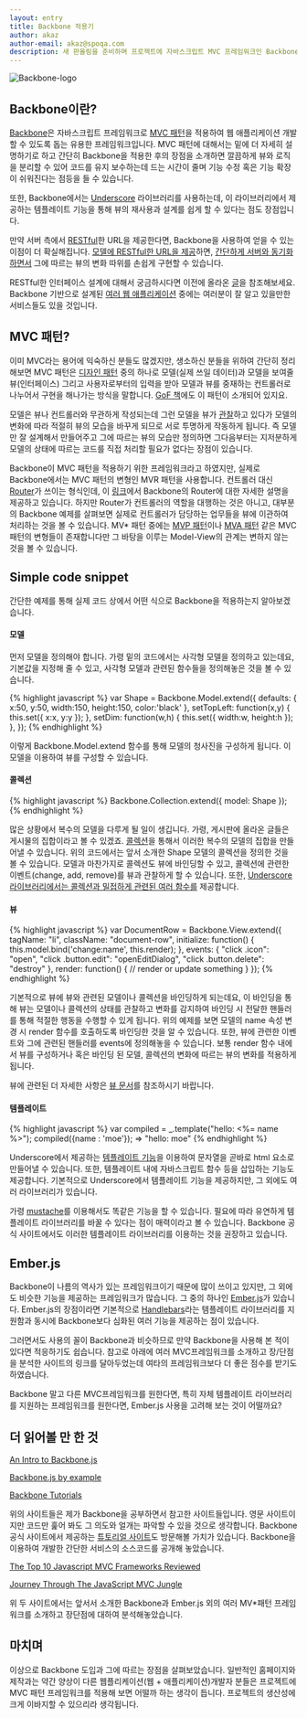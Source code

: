 ```yaml
---
layout: entry
title: Backbone 적용기
author: akaz
author-email: akaz@spoqa.com
description: 새 판올림을 준비하며 프로젝트에 자바스크립트 MVC 프레임워크인 Backbone을 도입해보았습니다. 그에 따르는 장점을 살펴보고, 간단한 예제를 통해 Backbone에 대하여 알아봅니다.
---
```


![Backbone-logo](http://backbonejs.org/docs/images/backbone.png)

## Backbone이란?

[Backbone](http://backbonejs.org/)은 자바스크립트 프레임워크로 [MVC 패턴](http://ko.wikipedia.org/wiki/MVC_%ED%8C%A8%ED%84%B4)을 적용하여 웹 애플리케이션 개발할 수 있도록 돕는 유용한 프레임워크입니다. MVC 패턴에 대해서는 밑에 더 자세히 설명하기로 하고 간단히 Backbone을 적용한 후의 장점을 소개하면 깔끔하게 뷰와 로직을 분리할 수 있어 코드를 유지 보수하는데 드는 시간이 줄며 기능 수정 혹은 기능 확장이 쉬워진다는 점등을 들 수 있습니다. 

또한, Backbone에서는 [Underscore](http://documentcloud.github.com/underscore/) 라이브러리를 사용하는데, 이 라이브러리에서 제공하는 템플레이트 기능을 통해 뷰의 재사용과 설계를 쉽게 할 수 있다는 점도 장점입니다.

만약 서버 측에서 [RESTful](http://en.wikipedia.org/wiki/Representational_state_transfer)한 URL을 제공한다면, Backbone을 사용하여 얻을 수 있는 이점이 더 확실해집니다. [모델에 RESTful한 URL을 제공](http://backbonejs.org/#Model-url)하면, [간단하게 서버와 동기화하면서](http://backbonejs.org/#Sync) 그에 따르는 뷰의 변화 따위를 손쉽게 구현할 수 있습니다. 

RESTful한 인터페이스 설계에 대해서 궁금하시다면 이전에 올라온 [글](https://spoqa.github.io/2012/02/27/rest-introduction.html)을 참조해보세요. Backbone 기반으로 설계된 [여러 웹 애플리케이션](http://backbonejs.org/#examples) 중에는 여러분이 잘 알고 있을만한 서비스들도 있을 것입니다.

## MVC 패턴?

이미 MVC라는 용어에 익숙하신 분들도 많겠지만, 생소하신 분들을 위하여 간단히 정리해보면 MVC 패턴은 [디자인 패턴](http://ko.wikipedia.org/wiki/%EB%94%94%EC%9E%90%EC%9D%B8_%ED%8C%A8%ED%84%B4) 중의 하나로 모델(실제 쓰일 데이터)과 모델을 보여줄 뷰(인터페이스) 그리고 사용자로부터의 입력을 받아 모델과 뷰를 중재하는 컨트롤러로 나누어서 구현을 해나가는 방식을 말합니다. [GoF 책](http://www.yes24.com/24/goods/2594543?scode=032&OzSrank=12)에도 이 패턴이 소개되어 있지요. 

모델은 뷰나 컨트롤러와 무관하게 작성되는데 그런 모델을 뷰가 [관찰](http://ko.wikipedia.org/wiki/%EC%98%B5%EC%A0%80%EB%B2%84_%ED%8C%A8%ED%84%B4)하고 있다가 모델의 변화에 따라 적절히 뷰의 모습을 바꾸게 되므로 서로 투명하게 작동하게 됩니다. 즉 모델만 잘 설계해서 만들어주고 그에 따르는 뷰의 모습만 정의하면 그다음부터는 지저분하게 모델의 상태에 따르는 코드를 직접 처리할 필요가 없다는 장점이 있습니다.

Backbone이 MVC 패턴을 적용하기 위한 프레임워크라고 하였지만, 실제로 Backbone에서는 MVC 패턴의 변형인 MVR 패턴을 사용합니다. 컨트롤러 대신 [Router](http://backbonejs.org/#Router)가 쓰이는 형식인데, 이 [링크](http://backbonetutorials.com/what-is-a-router/)에서 Backbone의 Router에 대한 자세한 설명을 제공하고 있습니다. 하지만 Router가 컨트롤러의 역할을 대행하는 것은 아니고, 대부분의 Backbone 예제를 살펴보면 실제로 컨트롤러가 담당하는 업무들을 뷰에 이관하여 처리하는 것을 볼 수 있습니다. MV* 패턴 중에는 [MVP 패턴](http://en.wikipedia.org/wiki/Model%E2%80%93view%E2%80%93presenter)이나 [MVA  패턴](http://en.wikipedia.org/wiki/Model%E2%80%93view%E2%80%93adapter) 같은 MVC 패턴의 변형들이 존재합니다만 그 바탕을 이루는 Model-View의 관계는 변하지 않는 것을 볼 수 있습니다.

## Simple code snippet

간단한 예제를 통해 실제 코드 상에서 어떤 식으로 Backbone을 적용하는지 알아보겠습니다.

#### 모델

먼저 모델을 정의해야 합니다. 가령 밑의 코드에서는 사각형 모델을 정의하고 있는데요, 기본값을 지정해 줄 수 있고, 사각형 모델과 관련된 함수들을 정의해놓은 것을 볼 수 있습니다.

{% highlight javascript %}
var Shape = Backbone.Model.extend({
    defaults: { x:50, y:50, width:150, height:150, color:'black' },
    setTopLeft: function(x,y) {
        this.set({ x:x, y:y });
    },
    setDim: function(w,h) {
        this.set({ width:w, height:h });
    },
});
{% endhighlight %}

이렇게 Backbone.Model.extend 함수를 통해 모델의 청사진을 구성하게 됩니다. 이 모델을 이용하여 뷰를 구성할 수 있습니다.

#### 콜렉션

{% highlight javascript %}
Backbone.Collection.extend({ model: Shape });
{% endhighlight %}

많은 상황에서 복수의 모델을 다루게 될 일이 생깁니다. 가령, 게시판에 올라온 글들은 게시물의 집합이라고 볼 수 있겠죠. [콜렉션](http://backbonejs.org/#Collection)을 통해서 이러한 복수의 모델의 집합을 만들어낼 수 있습니다. 위의 코드에서는 앞서 소개한 Shape 모델의 콜렉션을 정의한 것을 볼 수 있습니다. 모델과 마찬가지로 콜렉션도 뷰에 바인딩할 수 있고, 콜렉션에 관련한 이벤트(change, add, remove)를 뷰과 관찰하게 할 수 있습니다. 또한, [Underscore 라이브러리에서는 콜렉션과 밀접하게 관련된 여러 함수를](http://backbonejs.org/#Collection-Underscore-Methods) 제공합니다.

#### 뷰

{% highlight javascript %}
var DocumentRow = Backbone.View.extend({
    tagName: "li",
    className: "document-row",
    initialize: function() {
        this.model.bind('change:name', this.render);
    },
    events: {
        "click .icon":          "open",
        "click .button.edit":   "openEditDialog",
        "click .button.delete": "destroy"
    },
    render: function() {
        // render or update something
    }
});
{% endhighlight %}

기본적으로 뷰에 뷰와 관련된 모델이나 콜렉션을 바인딩하게 되는데요, 이 바인딩을 통해 뷰는 모델이나 콜렉션의 상태를 관찰하고 변화를 감지하여 바인딩 시 전달한 핸들러를 통해 적절한 행동을 수행할 수 있게 됩니다. 위의 예제를 보면 모델의 name 속성 변경 시 render 함수를 호출하도록 바인딩한 것을 알 수 있습니다. 또한, 뷰에 관련한 이벤트와 그에 관련된 핸들러를 events에 정의해놓을 수 있습니다. 보통 render 함수 내에서 뷰를 구성하거나 혹은 바인딩 된 모델, 콜렉션의 변화에 따르는 뷰의 변화를 적용하게 됩니다.

뷰에 관련된 더 자세한 사항은 [뷰 문서](http://backbonejs.org/#View)를 참조하시기 바랍니다.

#### 템플레이트

{% highlight javascript %}
var compiled = _.template("hello: <%= name %>");
compiled({name : 'moe'});
=> "hello: moe"
{% endhighlight %}

Underscore에서 제공하는 [템플레이트 기능](http://documentcloud.github.com/underscore/#template)을 이용하여 문자열을 곧바로 html 요소로 만들어낼 수 있습니다. 또한, 템플레이트 내에 자바스크립트 함수 등을 삽입하는 기능도 제공합니다. 기본적으로 Underscore에서 템플레이트 기능을 제공하지만, 그 외에도 여러 라이브러리가 있습니다. 

가령 [mustache](http://mustache.github.com/)를 이용해서도 똑같은 기능을 할 수 있습니다. 필요에 따라 유연하게 템플레이트 라이브러리를 바꿀 수 있다는 점이 매력이라고 볼 수 있습니다. Backbone 공식 사이트에서도 이러한 템플레이트 라이브러리를 이용하는 것을 권장하고 있습니다.

## Ember.js

Backbone이 나름의 역사가 있는 프레임워크이기 때문에 많이 쓰이고 있지만, 그 외에도 비슷한 기능을 제공하는 프레임워크가 많습니다. 그 중의 하나인 [Ember.js](http://emberjs.com/)가 있습니다. Ember.js의 장점이라면 기본적으로 [Handlebars](http://handlebarsjs.com/)라는 템플레이트 라이브러리를 지원함과 동시에 Backbone보다 심화된 여러 기능을 제공하는 점이 있습니다. 

그러면서도 사용의 꼴이 Backbone과 비슷하므로 만약 Backbone을 사용해 본 적이 있다면 적응하기도 쉽습니다. 참고로 아래에 여러 MVC프레임워크를 소개하고 장/단점을 분석한 사이트의 링크를 달아두었는데 여타의 프레임워크보다 더 좋은 점수를 받기도 하였습니다. 

Backbone 말고 다른 MVC프레임워크를 원한다면, 특히 자체 템플레이트 라이브러리를 지원하는 프레임워크를 원한다면, Ember.js 사용을 고려해 보는 것이 어떨까요?

## 더 읽어볼 만 한 것

[An Intro to Backbone.js](http://liquidmedia.org/blog/2011/01/backbone-js-part-1/)

[Backbone.js by example](http://www.javageneration.com/?p=839)

[Backbone Tutorials](http://backbonetutorials.com/)

위의 사이트들은 제가 Backbone을 공부하면서 참고한 사이트들입니다. 영문 사이트이지만 코드만 훑어 봐도 그 의도와 얼개는 파악할 수 있을 것으로 생각합니다. Backbone 공식 사이트에서 제공하는 [튜토리얼 사이트](https://github.com/documentcloud/backbone/wiki/Tutorials%2C-blog-posts-and-example-sites)도 방문해볼 가치가 있습니다. Backbone을 이용하여 개발한 간단한 서비스의 소스코드를 공개해 놓았습니다.

[The Top 10 Javascript MVC Frameworks Reviewed](http://codebrief.com/2012/01/the-top-10-javascript-mvc-frameworks-reviewed/)

[Journey Through The JavaScript MVC Jungle](http://coding.smashingmagazine.com/2012/07/27/journey-through-the-javascript-mvc-jungle/)

위 두 사이트에서는 앞서서 소개한 Backbone과 Ember.js 외의 여러 MV*패턴 프레임워크를 소개하고 장단점에 대하여 분석해놓았습니다.

## 마치며

이상으로 Backbone 도입과 그에 따르는 장점을 살펴보았습니다. 일반적인 홈페이지와 제작과는 약간 양상이 다른 웹플리케이션(웹 + 애플리케이션)개발자 분들은 프로젝트에 MVC 패턴 프레임워크를 적용해 보면 어떨까 하는 생각이 듭니다. 프로젝트의 생산성에 크게 이바지할 수 있으리라 생각됩니다.
